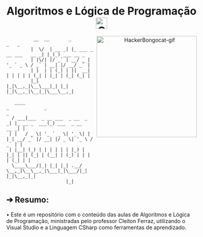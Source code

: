 <div align="center">
  <h1>Algoritmos e Lógica de Programação <img src="https://cdn3.iconfinder.com/data/icons/education-652/64/mathematics-education-calculating-computer-512.png" width="30px" height="30px" alt="ComputerMathematics-pic"></h1>

<div align="center">
  <a href="https://emoji.gg/emoji/1261-hackerbongocat"><img src="https://cdn3.emoji.gg/emojis/1261-hackerbongocat.gif" align="right" width="265" height="268" alt="HackerBongocat-gif"></a>

<div align="left">

```
          __  __       _                       _   _
         |  \/  | __ _| |_ ___ _ __ ___   __ _| |_(_) ___ __ _
         | |\/| |/ _` | __/ _ | '_ ` _ \ / _` | __| |/ __/ _` |
         | |  | | (_| | ||  __| | | | | | (_| | |_| | (_| (_| |
         |_|  |_|\__,_|\__\___|_| |_| |_|\__,_|\__|_|\___\__,_|

   ____                            _             _                   _
  / ___|___  _ __ ___  _ __  _   _| |_ __ _  ___(_) ___  _ __   __ _| |
 | |   / _ \| '_ ` _ \| '_ \| | | | __/ _` |/ __| |/ _ \| '_ \ / _` | |
 | |__| (_) | | | | | | |_) | |_| | || (_| | (__| | (_) | | | | (_| | |
  \____\___/|_| |_| |_| .__/ \__,_|\__\__,_|\___|_|\___/|_| |_|\__,_|_|
                      |_|
```
<div align="left">

## ➔ Resumo:

</div>

<div align="left">
• Este é um repositório com o conteúdo das aulas de Algoritmos e Lógica de Programação, ministradas pelo professor Cleiton Ferraz, utilizando o Visual Studio e a Linguagem CSharp como ferramentas de aprendizado.
</div>
